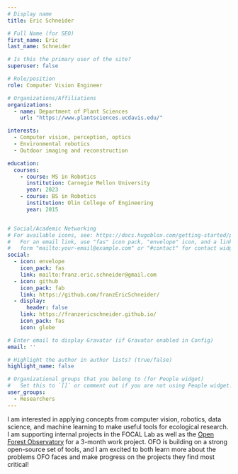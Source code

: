 ```yaml
---
# Display name
title: Eric Schneider

# Full Name (for SEO)
first_name: Eric
last_name: Schneider

# Is this the primary user of the site?
superuser: false

# Role/position
role: Computer Vision Engineer

# Organizations/Affiliations
organizations:
  - name: Department of Plant Sciences
    url: "https://www.plantsciences.ucdavis.edu/"

interests:
  - Computer vision, perception, optics
  - Environmental robotics
  - Outdoor imaging and reconstruction

education:
  courses:
    - course: MS in Robotics
      institution: Carnegie Mellon University
      year: 2023
    - course: BS in Robotics
      institution: Olin College of Engineering
      year: 2015


# Social/Academic Networking
# For available icons, see: https://docs.hugoblox.com/getting-started/page-builder/#icons
#   For an email link, use "fas" icon pack, "envelope" icon, and a link in the
#   form "mailto:your-email@example.com" or "#contact" for contact widget.
social:
  - icon: envelope
    icon_pack: fas
    link: mailto:franz.eric.schneider@gmail.com
  - icon: github
    icon_pack: fab
    link: https://github.com/franzEricSchneider/
  - display:
      header: false
    link: https://franzericschneider.github.io/
    icon_pack: fas
    icon: globe

# Enter email to display Gravatar (if Gravatar enabled in Config)
email: ''

# Highlight the author in author lists? (true/false)
highlight_name: false

# Organizational groups that you belong to (for People widget)
#   Set this to `[]` or comment out if you are not using People widget.
user_groups:
  - Researchers
---
```


I am interested in applying concepts from computer vision, robotics, data science, and machine learning to make useful tools for ecological research. I am supporting internal projects in the FOCAL Lab as well as the [Open Forest Observatory](https://openforestobservatory.org/) for a 3-month work project. OFO is building on a strong open-source set of tools, and I am excited to both learn more about the problems OFO faces and make progress on the projects they find most critical!